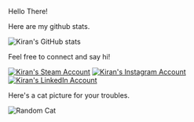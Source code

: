 Hello There!

Here are my github stats.

![Kiran's GitHub stats](https://github-profile-summary-cards.vercel.app/api/cards/profile-details?username=KiranReddy0808&theme=radical)

Feel free to connect and say hi!

[![Kiran's Steam Account](https://img.shields.io/badge/Steam-MasterSoda-red)](https://steamcommunity.com/profiles/76561198843410510/)
[![Kiran's Instagram Account](https://img.shields.io/badge/Instagram-psaikiranreddy-red)](https://www.instagram.com/pskiranreddy/)
[![Kiran's LinkedIn Account](https://img.shields.io/badge/LinkedIn-Saikiran%20Reddy%20Poreddy-blue)](https://www.linkedin.com/in/psaikiranreddy/)

Here's a cat picture for your troubles.


![Random Cat](https://walrus-app-lrhok.ondigitalocean.app/catto)
